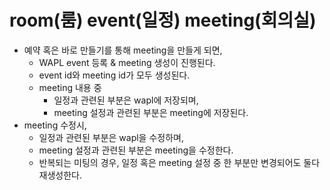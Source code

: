 # room(룸) event(일정) meeting(회의실)

* 예약 혹은 바로 만들기를 통해 meeting을 만들게 되면,
  * WAPL event 등록 & meeting 생성이 진행된다.
  * event id와 meeting id가 모두 생성된다.
  * meeting 내용 중
    * 일정과 관련된 부분은 wapl에 저장되며,
    * meeting 설정과 관련된 부분은 meeting에 저장된다.
* meeting 수정시,
  * 일정과 관련된 부분은 wapl을 수정하며,
  * meeting 설정과 관련된 부분은 meeting을 수정한다.
  * 반복되는 미팅의 경우, 일정 혹은 meeting 설정 중  한 부분만 변경되어도 둘다 재생성한다.
